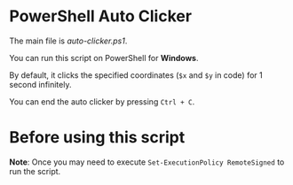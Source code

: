 # PowerShell Auto Clicker

The main file is _auto-clicker.ps1_.

You can run this script on PowerShell for **Windows**.

By default, it clicks the specified coordinates (`$x` and `$y` in code) for 1 second infinitely.

You can end the auto clicker by pressing `Ctrl + C`.

# Before using this script

**Note**: Once you may need to execute `Set-ExecutionPolicy RemoteSigned` to run the script.
